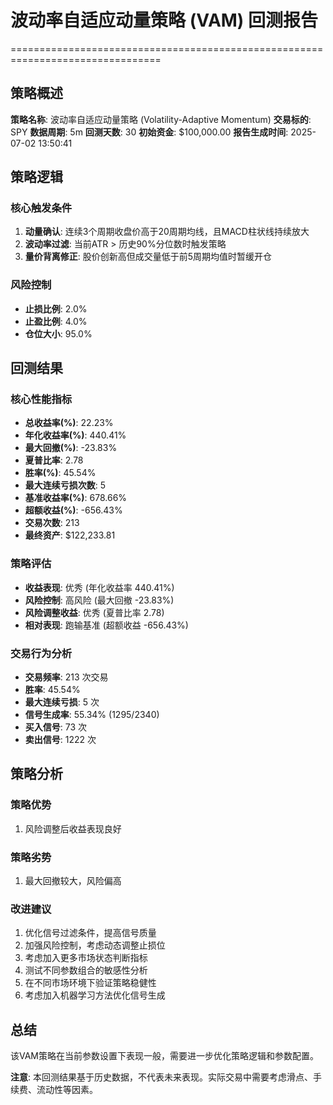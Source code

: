 # 波动率自适应动量策略 (VAM) 回测报告

================================================================================

## 策略概述

**策略名称**: 波动率自适应动量策略 (Volatility-Adaptive Momentum)
**交易标的**: SPY
**数据周期**: 5m
**回测天数**: 30
**初始资金**: $100,000.00
**报告生成时间**: 2025-07-02 13:50:41

## 策略逻辑

### 核心触发条件

1. **动量确认**: 连续3个周期收盘价高于20周期均线，且MACD柱状线持续放大
2. **波动率过滤**: 当前ATR > 历史90%分位数时触发策略
3. **量价背离修正**: 股价创新高但成交量低于前5周期均值时暂缓开仓

### 风险控制

- **止损比例**: 2.0%
- **止盈比例**: 4.0%
- **仓位大小**: 95.0%

## 回测结果

### 核心性能指标
- **总收益率(%)**: 22.23%
- **年化收益率(%)**: 440.41%
- **最大回撤(%)**: -23.83%
- **夏普比率**: 2.78
- **胜率(%)**: 45.54%
- **最大连续亏损次数**: 5
- **基准收益率(%)**: 678.66%
- **超额收益(%)**: -656.43%
- **交易次数**: 213
- **最终资产**: $122,233.81

### 策略评估

- **收益表现**: 优秀 (年化收益率 440.41%)
- **风险控制**: 高风险 (最大回撤 -23.83%)
- **风险调整收益**: 优秀 (夏普比率 2.78)
- **相对表现**: 跑输基准 (超额收益 -656.43%)

### 交易行为分析

- **交易频率**: 213 次交易
- **胜率**: 45.54%
- **最大连续亏损**: 5 次
- **信号生成率**: 55.34% (1295/2340)
- **买入信号**: 73 次
- **卖出信号**: 1222 次

## 策略分析

### 策略优势
1. 风险调整后收益表现良好

### 策略劣势
1. 最大回撤较大，风险偏高

### 改进建议
1. 优化信号过滤条件，提高信号质量
2. 加强风险控制，考虑动态调整止损位
3. 考虑加入更多市场状态判断指标
4. 测试不同参数组合的敏感性分析
5. 在不同市场环境下验证策略稳健性
6. 考虑加入机器学习方法优化信号生成

## 总结

该VAM策略在当前参数设置下表现一般，需要进一步优化策略逻辑和参数配置。

**注意**: 本回测结果基于历史数据，不代表未来表现。实际交易中需要考虑滑点、手续费、流动性等因素。